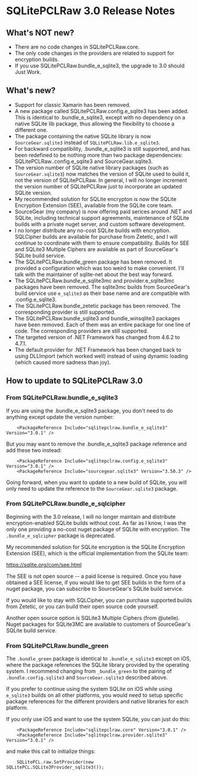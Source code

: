 
# SQLitePCLRaw 3.0 Release Notes

## What's NOT new?

- There are no code changes in SQLitePCLRaw.core.  
- The only code changes in the providers are related to support for encryption builds.
- If you use SQLitePCLRaw.bundle_e_sqlite3, the upgrade to 3.0 should Just Work.

## What's new?

- Support for classic Xamarin has been removed.
- A new package called SQLitePCLRaw.config.e_sqlite3 has been added.  This is identical to .bundle_e_sqlite3, except with no dependency on a native SQLite lib package, thus allowing the flexibility to choose a different one.
- The package containing the native SQLite library is now `SourceGear.sqlite3` instead of `SQLitePCLRaw.lib.e_sqlite3`.
- For backward compatibility, .bundle_e_sqlite3 is still supported, and has been redefined to be nothing more than two package dependencies: SQLitePCLRaw..config.e_sqlite3 and SourceGear.sqlite3.
- The version number of SQLite native library packages (such as `SourceGear.sqlite3`) now matches the version of SQLite used to build it, not the version of SQLitePCLRaw.  In general, I will no longer increment the version number of SQLitePCLRaw just to incorporate an updated SQLite version.
- My recommended solution for SQLite encrypton is now the SQLite Encryption Extension (SEE), available from the SQLite core team.
- SourceGear (my company) is now offering paid serices around .NET and SQLite, including technical support agreements, maintenance of SQLite builds with a private nuget server, and custom software development.
- I no longer distribute any no-cost SQLite builds with encryption.  SQLCipher builds are available for purchase from Zetetic, and I will continue to coordinate with them to ensure compatibility.  Builds for SEE and SQLite3 Multiple Ciphers are available as part of SourceGear's SQLite build service.
- The SQLitePCLRaw.bundle_green package has been removed.  It provided a configuration which was too weird to make convenient.  I'll talk with the maintainer of sqlite-net about the best way forward.
- The SQLitePCLRaw.bundle_e_sqlite3mc and provider.e_sqlite3mc packages have been removed.  The sqlite3mc builds from SourceGear's build service use `e_sqlite3` as their base name and are compatible with .config.e_sqlite3.
- The SQLitePCLRaw.bundle_zetetic package has been removed.  The corresponding provider is still supported.
- The SQLitePCLRaw.bundle_sqlite3 and bundle_winsqlite3 packages have been removed.  Each of them was an entire package for one line of code.  The corresponding providers are still supported.
- The targeted version of .NET Framework has changed from 4.6.2 to 4.7.1.
- The default provider for .NET Framework has been changed back to using DLLImport (which worked well) instead of using dynamic loading (which caused more sadness than joy).

## How to update to SQLitePCLRaw 3.0

### From SQLitePCLRaw.bundle_e_sqlite3

If you are using the .bundle_e_sqlite3 package, you don't need to do anything except update the version number:

```
    <PackageReference Include="sqlitepclraw.bundle_e_sqlite3" Version="3.0.1" />
```

But you may want to remove the .bundle_e_sqlite3 package reference and add these two instead:

```
    <PackageReference Include="sqlitepclraw.config.e_sqlite3" Version="3.0.1" />
    <PackageReference Include="sourcegear.sqlite3" Version="3.50.3" />
```

Going forward, when you want to update to a new build of SQLite, you will only need to update the reference to the `SourceGear.sqlite3` package.

### From SQLitePCLRaw.bundle_e_sqlcipher

Beginning with the 3.0 release, I will no longer maintain and distribute encryption-enabled SQLite builds without cost.  As far as I know, I was the only one providing a no-cost nuget package of SQLite with encryption.  The `.bundle_e_sqlcipher` package is deprecated.

My recommended solution for SQLite encryption is the SQLite Encryption Extension (SEE), which is the official implementation from the SQLite team:

https://sqlite.org/com/see.html

The SEE is not open source -- a paid license is required.  Once you have obtained a SEE license, if you would like to get SEE builds in the form of a nuget package, you can subscribe to SourceGear's SQLite build service.

If you would like to stay with SQLCipher, you can purchase supported builds from Zetetic, or you can build their open source code yourself.

Another open source option is SQLite3 Multiple Ciphers (from @utelle).  Nuget packages for SQLite3MC are available to customers of SourceGear's SQLite build service.

### From SQLitePCLRaw.bundle_green

The `.bundle_green` package is identical to `.bundle_e_sqlite3` except on iOS, where the package references the SQLite library provided by the operating system.  I recommend changing from `_bundle_green` to the pairing of `.bundle.config.sqlite3` and `SourceGear.sqlite3` described above.

If you prefer to continue using the system SQLite on iOS while using `e_sqlite3` builds on all other platforms, you would need to setup specific package references for the different providers and native libraries for each platform.

If you only use iOS and want to use the system SQLite, you can just do this:

```
    <PackageReference Include="sqlitepclraw.core" Version="3.0.1" />
    <PackageReference Include="sqlitepclraw.provider.sqlite3" Version="3.0.1" />
```

and make this call to initialize things:

```
    SQLitePCL.raw.SetProvider(new SQLitePCL.SQLite3Provider_sqlite3());
```


